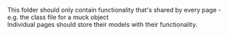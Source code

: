 This folder should only contain functionality that's shared by every page - e.g. the class file for a muck object    
Individual pages should store their models with their functionality.
